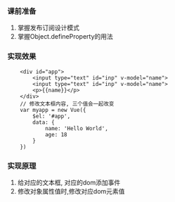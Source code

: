 ### 课前准备
1. 掌握发布订阅设计模式
2. 掌握Object.defineProperty的用法

### 实现效果
```
    <div id="app">
        <input type="text" id="inp" v-model="name">
        <input type="text" id="inp" v-model="name">
        <p>{{name}}</p>
    </div>
    // 修改文本框内容, 三个值会一起改变
    var myapp = new Vue({
        $el: '#app',
        data: {
            name: 'Hello World',
            age: 18
        }
    })
```

### 实现原理
1. 给对应的文本框, 对应的dom添加事件
2. 修改对象属性值时,修改对应dom元素值